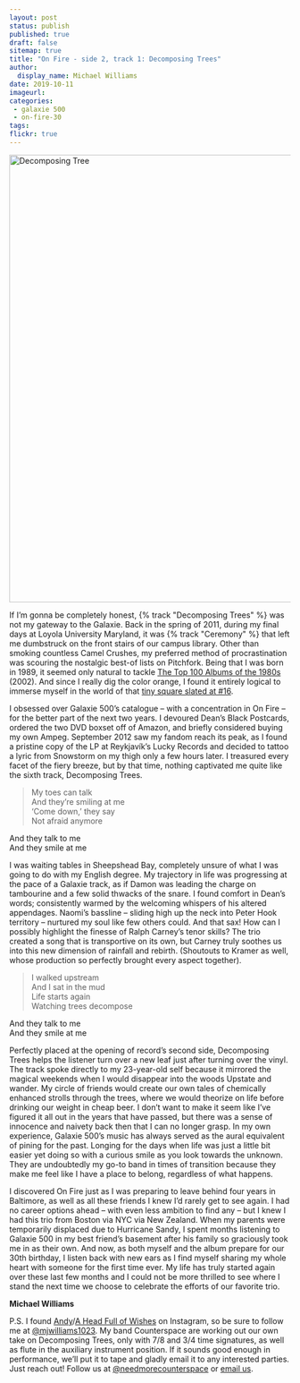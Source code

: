 ```yaml
---
layout: post
status: publish
published: true
draft: false
sitemap: true
title: "On Fire - side 2, track 1: Decomposing Trees"
author:
  display_name: Michael Williams
date: 2019-10-11
imageurl: 
categories:
 - galaxie 500
 - on-fire-30
tags:
flickr: true
---
```

<a data-flickr-embed="true"  href="https://www.flickr.com/photos/grange85/188393597/in/photolist-2hbjrTg-8Zrhr3-hDyRt" title="Decomposing Tree"><img src="https://live.staticflickr.com/62/188393597_b636ffe5b7_c.jpg" width="791" height="800" alt="Decomposing Tree"></a>

If I’m gonna be completely honest, {% track "Decomposing Trees" %} was not my gateway to the Galaxie. Back in the spring of 2011, during my final days at Loyola University Maryland, it was {% track "Ceremony" %} that left me dumbstruck on the front stairs of our campus library.  Other than smoking countless Camel Crushes, my preferred method of procrastination was scouring the nostalgic best-of lists on Pitchfork.  Being that I was born in 1989, it seemed only natural to tackle [The Top 100 Albums of the 1980s](https://pitchfork.com/features/lists-and-guides/the-top-100-albums-of-the-1980s/) (2002).  And since I really dig the color orange, I found it entirely logical to immerse myself in the world of that [tiny square slated at #16](https://pitchfork.com/features/lists-and-guides/the-top-100-albums-of-the-1980s/?page=9).

I obsessed over Galaxie 500’s catalogue – with a concentration in On Fire – for the better part of the next two years.  I devoured Dean’s Black Postcards, ordered the two DVD boxset off of Amazon, and briefly considered buying my own Ampeg.  September 2012 saw my fandom reach its peak, as I found a pristine copy of the LP at Reykjavík’s Lucky Records and decided to tattoo a lyric from Snowstorm on my thigh only a few hours later.  I treasured every facet of the fiery breeze, but by that time, nothing captivated me quite like the sixth track, Decomposing Trees.

> My toes can talk  
And they’re smiling at me  
‘Come down,’ they say  
Not afraid anymore  
>  
And they talk to me  
And they smile at me

I was waiting tables in Sheepshead Bay, completely unsure of what I was going to do with my English degree.  My trajectory in life was progressing at the pace of a Galaxie track, as if Damon was leading the charge on tambourine and a few solid thwacks of the snare.  I found comfort in Dean’s words; consistently warmed by the welcoming whispers of his altered appendages.  Naomi’s bassline – sliding high up the neck into Peter Hook territory – nurtured my soul like few others could.  And that sax!  How can I possibly highlight the finesse of Ralph Carney’s tenor skills?  The trio created a song that is transportive on its own, but Carney truly soothes us into this new dimension of rainfall and rebirth. (Shoutouts to Kramer as well, whose production so perfectly brought every aspect together).

> I walked upstream  
And I sat in the mud  
Life starts again  
Watching trees decompose  
>  
And they talk to me  
And they smile at me  

Perfectly placed at the opening of record’s second side, Decomposing Trees helps the listener turn over a new leaf just after turning over the vinyl.  The track spoke directly to my 23-year-old self because it mirrored the magical weekends when I would disappear into the woods Upstate and wander.  My circle of friends would create our own tales of chemically enhanced strolls through the trees, where we would theorize on life before drinking our weight in cheap beer.  I don’t want to make it seem like I’ve figured it all out in the years that have passed, but there was a sense of innocence and naivety back then that I can no longer grasp.  In my own experience, Galaxie 500’s music has always served as the aural equivalent of pining for the past.  Longing for the days when life was just a little bit easier yet doing so with a curious smile as you look towards the unknown.  They are undoubtedly my go-to band in times of transition because they make me feel like I have a place to belong, regardless of what happens.  

I discovered On Fire just as I was preparing to leave behind four years in Baltimore, as well as all these friends I knew I’d rarely get to see again.  I had no career options ahead – with even less ambition to find any – but I knew I had this trio from Boston via NYC via New Zealand.  When my parents were temporarily displaced due to Hurricane Sandy, I spent months listening to Galaxie 500 in my best friend’s basement after his family so graciously took me in as their own.  And now, as both myself and the album prepare for our 30th birthday, I listen back with new ears as I find myself sharing my whole heart with someone for the first time ever.  My life has truly started again over these last few months and I could not be more thrilled to see where I stand the next time we choose to celebrate the efforts of our favorite trio.

__Michael Williams__

P.S. I found [Andy](https://instagram.com/grange85)/[A Head Full of Wishes](https://instagram.com/fullofwishes) on Instagram, so be sure to follow me at [@mjwilliams1023](https://instagram.com/mjwilliams1023).  My band Counterspace are working out our own take on Decomposing Trees, only with 7/8 and 3/4 time signatures, as well as flute in the auxiliary instrument position.  If it sounds good enough in performance, we’ll put it to tape and gladly email it to any interested parties.  Just reach out! Follow us at [@needmorecounterspace](https://instagram.com/needmorecounterspace) or [email us](mailto:needmorecounterspace@gmail.com).
